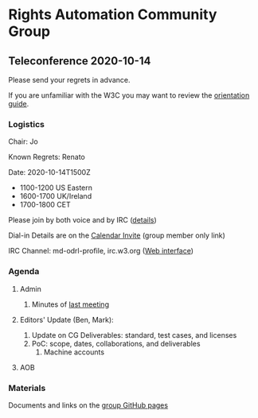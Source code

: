 # Rights Automation Community Group

## Teleconference 2020-10-14

Please send your regrets in advance.

If you are unfamiliar with the W3C you may want to review the [orientation guide](https://w3c.github.io/market-data-odrl-profile/orientation.html).

### Logistics

Chair: Jo

Known Regrets: Renato

Date: 2020-10-14T1500Z
*  1100-1200 US Eastern
*  1600-1700 UK/Ireland
*  1700-1800 CET

Please join by both voice and by IRC ([details](https://w3c.github.io/market-data-odrl-profile/orientation.html#irc))

Dial-in Details are on the [Calendar Invite](http://www.w3.org/2020/04/md-odrl-profile.ics) (group member only link)

IRC Channel: md-odrl-profile, irc.w3.org ([Web interface](http://irc.w3.org))

### Agenda

1. Admin
    1. Minutes of [last meeting](https://www.w3.org/2020/09/30-md-odrl-profile-minutes.html)
    
2. Editors' Update (Ben, Mark):
    1. Update on CG Deliverables: standard, test cases, and licenses
    2. PoC: scope, dates, collaborations, and deliverables
        1. Machine accounts
    
3. AOB

### Materials

Documents and links on the [group GitHub pages](https://w3c.github.io/market-data-odrl-profile)
